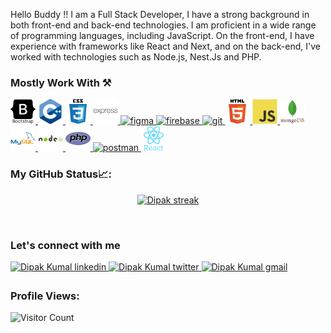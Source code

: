 Hello Buddy !! I am a Full Stack Developer,  I have a strong background in both front-end and back-end technologies.
I am proficient in a wide range of programming languages, including  JavaScript. On the front-end, I have experience with frameworks like React and Next, and on the back-end, I've worked with technologies such as Node.js, Nest.Js and PHP.
### Mostly Work With ⚒

<p align="left"> <a href="https://getbootstrap.com" target="_blank" rel="noreferrer"> <img src="https://raw.githubusercontent.com/devicons/devicon/master/icons/bootstrap/bootstrap-plain-wordmark.svg" alt="bootstrap" width="40" height="40"/> </a> <a href="https://www.w3schools.com/cpp/" target="_blank" rel="noreferrer"> <img src="https://raw.githubusercontent.com/devicons/devicon/master/icons/cplusplus/cplusplus-original.svg" alt="cplusplus" width="40" height="40"/> </a> <a href="https://www.w3schools.com/css/" target="_blank" rel="noreferrer"> <img src="https://raw.githubusercontent.com/devicons/devicon/master/icons/css3/css3-original-wordmark.svg" alt="css3" width="40" height="40"/> </a> <a href="https://expressjs.com" target="_blank" rel="noreferrer"> <img src="https://raw.githubusercontent.com/devicons/devicon/master/icons/express/express-original-wordmark.svg" alt="express" width="40" height="40"/> </a> <a href="https://www.figma.com/" target="_blank" rel="noreferrer"> <img src="https://www.vectorlogo.zone/logos/figma/figma-icon.svg" alt="figma" width="40" height="40"/> </a> <a href="https://firebase.google.com/" target="_blank" rel="noreferrer"> <img src="https://www.vectorlogo.zone/logos/firebase/firebase-icon.svg" alt="firebase" width="40" height="40"/> </a> <a href="https://git-scm.com/" target="_blank" rel="noreferrer"> <img src="https://www.vectorlogo.zone/logos/git-scm/git-scm-icon.svg" alt="git" width="40" height="40"/> </a> <a href="https://www.w3.org/html/" target="_blank" rel="noreferrer"> <img src="https://raw.githubusercontent.com/devicons/devicon/master/icons/html5/html5-original-wordmark.svg" alt="html5" width="40" height="40"/> </a> <a href="https://developer.mozilla.org/en-US/docs/Web/JavaScript" target="_blank" rel="noreferrer"> <img src="https://raw.githubusercontent.com/devicons/devicon/master/icons/javascript/javascript-original.svg" alt="javascript" width="40" height="40"/> </a> <a href="https://www.mongodb.com/" target="_blank" rel="noreferrer"> <img src="https://raw.githubusercontent.com/devicons/devicon/master/icons/mongodb/mongodb-original-wordmark.svg" alt="mongodb" width="40" height="40"/> </a> <a href="https://www.mysql.com/" target="_blank" rel="noreferrer"> <img src="https://raw.githubusercontent.com/devicons/devicon/master/icons/mysql/mysql-original-wordmark.svg" alt="mysql" width="40" height="40"/> </a> <a href="https://nodejs.org" target="_blank" rel="noreferrer"> <img src="https://raw.githubusercontent.com/devicons/devicon/master/icons/nodejs/nodejs-original-wordmark.svg" alt="nodejs" width="40" height="40"/> </a> <a href="https://www.php.net" target="_blank" rel="noreferrer"> <img src="https://raw.githubusercontent.com/devicons/devicon/master/icons/php/php-original.svg" alt="php" width="40" height="40"/> </a> <a href="https://postman.com" target="_blank" rel="noreferrer"> <img src="https://www.vectorlogo.zone/logos/getpostman/getpostman-icon.svg" alt="postman" width="40" height="40"/> </a> <a href="https://reactjs.org/" target="_blank" rel="noreferrer"> <img src="https://raw.githubusercontent.com/devicons/devicon/master/icons/react/react-original-wordmark.svg" alt="react" width="40" height="40"/> </a> </p>


### My GitHub Status📈:

<section>
<p align="center">
    <a href="https://github.com/Dipak1203/github-readme-streak-stats">
        <img alt="Dipak streak" src="https://github-readme-streak-stats.herokuapp.com/?user=Dipak1203&theme=black-ice&hide_border=true&stroke=0000&background=060A0CD0](https://github-readme-streak-stats.herokuapp.com/?user=Dipak1203&theme=black-ice&hide_border=true&stroke=0000&background=060A0CD0)"/>
    </a>
</p>
<br/>
    
  </section>

### Let's connect with me 

<div>
 <a href="https://www.linkedin.com/in/dipak-kumal-984438204/" target="_blank">
<img src=https://img.shields.io/badge/linkedin-%231E77B5.svg?&style=for-the-badge&logo=linkedin&logoColor=white alt="Dipak Kumal linkedin" style="margin-bottom: 5px;" />
</a>
  
  
 <a href="https://twitter.com/dipakKu41313213" target="_blank">
<img src=https://img.shields.io/badge/twitter-%2300acee.svg?&style=for-the-badge&logo=twitter&logoColor=white alt="Dipak Kumal twitter" style="margin-bottom: 5px;" />
</a>

<a href="mailto:dipakkumal673@gmail.com" target="_blank">
<img src=https://img.shields.io/badge/Gmail-D14836?style=for-the-badge&logo=gmail&logoColor=white alt="Dipak Kumal gmail" style="margin-bottom: 5px;" />
</a>
  </div>

### Profile Views:

![Visitor Count](https://profile-counter.glitch.me/Dipak1203/count.svg)
